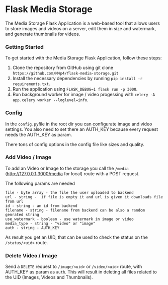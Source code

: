 # Flask Media Storage

The Media Storage Flask Application is a web-based tool that allows users to store images and videos on a server, edit them in size and watermark, and generate thumbnails for videos.

### Getting Started

To get started with the Media Storage Flask Application, follow these steps:

1. Clone the repository from GitHub using git clone `https://github.com/M4p4/flask-media-storage.git`
2. Install the necessary dependencies by running `pip install -r requirements.txt`.
3. Run the application using `FLASK_DEBUG=1 flask run -p 3000`.
4. Run background worker for image / video progessing with `celery -A app.celery worker --loglevel=info`.

### Config

In the `config.py`file in the root dir you can configurate image and video settings. You also need to set there an AUTH_KEY because every request needs the AUTH_KEY as param.

There tons of config options in the config file like sizes and quality.

### Add Video / Image

To add an Video or Image to the storage you call the `/media` (http://127.0.0.1:3000/media for local) route with a POST request.

The following params are needed

```
file - byte array - the file the user uploaded to backend
url - string -  if file is empty it and url is given it downloads file from url
id - string - an id from backend
filename - string - filename from backend can be also a random genrated string
use_watermark - boolean - use watermark in image or video
media_type - string - "video" or "image"
auth - string - AUTH_KEY
```

As result you get an UID, that can be used to check the status on the `/status/<uid>` route.

### Delete Video / Image

Send a `DELETE` request to `/image/<uid>` or `/video/<uid>` route, with AUTH_KEY as param as `auth`. This will result in deleting all files related to the UID (Images, Videos and Thumbnails).
